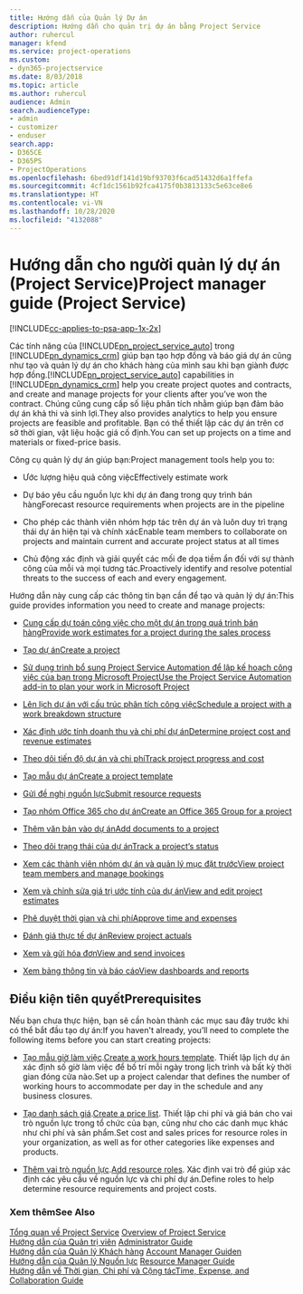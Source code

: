 ```yaml
---
title: Hướng dẫn của Quản lý Dự án
description: Hướng dẫn cho quản trị dự án bằng Project Service
author: ruhercul
manager: kfend
ms.service: project-operations
ms.custom:
- dyn365-projectservice
ms.date: 8/03/2018
ms.topic: article
ms.author: ruhercul
audience: Admin
search.audienceType:
- admin
- customizer
- enduser
search.app:
- D365CE
- D365PS
- ProjectOperations
ms.openlocfilehash: 6bed91df141d19bf93703f6cad51432d6a1ffefa
ms.sourcegitcommit: 4cf1dc1561b92fca4175f0b3813133c5e63ce8e6
ms.translationtype: HT
ms.contentlocale: vi-VN
ms.lasthandoff: 10/28/2020
ms.locfileid: "4132088"
---
```

# <a name="project-manager-guide-project-service"></a><span data-ttu-id="35197-103">Hướng dẫn cho người quản lý dự án (Project Service)</span><span class="sxs-lookup"><span data-stu-id="35197-103">Project manager guide (Project Service)</span></span>

[!INCLUDE[cc-applies-to-psa-app-1x-2x](../includes/cc-applies-to-psa-app-1x-2x.md)]

<span data-ttu-id="35197-104">Các tính năng của [!INCLUDE[pn_project_service_auto](../includes/pn-project-service-auto.md)] trong [!INCLUDE[pn_dynamics_crm](../includes/pn-dynamics-crm.md)] giúp bạn tạo hợp đồng và báo giá dự án cũng như tạo và quản lý dự án cho khách hàng của mình sau khi bạn giành được hợp đồng.</span><span class="sxs-lookup"><span data-stu-id="35197-104">[!INCLUDE[pn_project_service_auto](../includes/pn-project-service-auto.md)] capabilities in [!INCLUDE[pn_dynamics_crm](../includes/pn-dynamics-crm.md)] help you create project quotes and contracts, and create and manage projects for your clients after you’ve won the contract.</span></span> <span data-ttu-id="35197-105">Chúng cũng cung cấp số liệu phân tích nhằm giúp bạn đảm bảo dự án khả thi và sinh lợi.</span><span class="sxs-lookup"><span data-stu-id="35197-105">They also provides analytics to help you ensure projects are feasible and profitable.</span></span> <span data-ttu-id="35197-106">Bạn có thể thiết lập các dự án trên cơ sở thời gian, vật liệu hoặc giá cố định.</span><span class="sxs-lookup"><span data-stu-id="35197-106">You can set up projects on a time and materials or fixed-price basis.</span></span>  
  
 <span data-ttu-id="35197-107">Công cụ quản lý dự án giúp bạn:</span><span class="sxs-lookup"><span data-stu-id="35197-107">Project management tools help you to:</span></span>  
  
-   <span data-ttu-id="35197-108">Ước lượng hiệu quả công việc</span><span class="sxs-lookup"><span data-stu-id="35197-108">Effectively estimate work</span></span>  
  
-   <span data-ttu-id="35197-109">Dự báo yêu cầu nguồn lực khi dự án đang trong quy trình bán hàng</span><span class="sxs-lookup"><span data-stu-id="35197-109">Forecast resource requirements when projects are in the pipeline</span></span>  
  
-   <span data-ttu-id="35197-110">Cho phép các thành viên nhóm hợp tác trên dự án và luôn duy trì trạng thái dự án hiện tại và chính xác</span><span class="sxs-lookup"><span data-stu-id="35197-110">Enable team members to collaborate on projects and maintain current and accurate project status at all times</span></span>  
  
-   <span data-ttu-id="35197-111">Chủ động xác định và giải quyết các mối đe dọa tiềm ẩn đối với sự thành công của mỗi và mọi tương tác.</span><span class="sxs-lookup"><span data-stu-id="35197-111">Proactively identify and resolve potential threats to the success of each and every engagement.</span></span>  
  
<span data-ttu-id="35197-112">Hướng dẫn này cung cấp các thông tin bạn cần để tạo và quản lý dự án:</span><span class="sxs-lookup"><span data-stu-id="35197-112">This guide provides information you need to create and manage projects:</span></span>  
  
-   [<span data-ttu-id="35197-113">Cung cấp dự toán công việc cho một dự án trong quá trình bán hàng</span><span class="sxs-lookup"><span data-stu-id="35197-113">Provide work estimates for a project during the sales process</span></span>](../psa/provide-estimates-project-during-sales-process.md)  
  
-   [<span data-ttu-id="35197-114">Tạo dự án</span><span class="sxs-lookup"><span data-stu-id="35197-114">Create a project</span></span>](../psa/create-project.md)  
  
-   [<span data-ttu-id="35197-115">Sử dụng trình bổ sung Project Service Automation để lập kế hoạch công việc của bạn trong Microsoft Project</span><span class="sxs-lookup"><span data-stu-id="35197-115">Use the Project Service Automation add-in to plan your work in Microsoft Project</span></span>](../psa/add-plan-work-microsoft-project.md)  
  
-   [<span data-ttu-id="35197-116">Lên lịch dự án với cấu trúc phân tích công việc</span><span class="sxs-lookup"><span data-stu-id="35197-116">Schedule a project with a work breakdown structure</span></span>](../psa/schedule-project-work-breakdown-structure.md)  
  
-   [<span data-ttu-id="35197-117">Xác định ước tính doanh thu và chi phí dự án</span><span class="sxs-lookup"><span data-stu-id="35197-117">Determine project cost and revenue estimates</span></span>](../psa/determine-project-cost-revenue-estimates.md)  
  
-   [<span data-ttu-id="35197-118">Theo dõi tiến độ dự án và chi phí</span><span class="sxs-lookup"><span data-stu-id="35197-118">Track project progress and cost</span></span>](../psa/track-project-progress-cost.md)  
  
-   [<span data-ttu-id="35197-119">Tạo mẫu dự án</span><span class="sxs-lookup"><span data-stu-id="35197-119">Create a project template</span></span>](../psa/create-project-template.md)  
  
-   [<span data-ttu-id="35197-120">Gửi đề nghị nguồn lực</span><span class="sxs-lookup"><span data-stu-id="35197-120">Submit resource requests</span></span>](../psa/submit-resource-requests.md)  
  
-   [<span data-ttu-id="35197-121">Tạo nhóm Office 365 cho dự án</span><span class="sxs-lookup"><span data-stu-id="35197-121">Create an Office 365 Group for a project</span></span>](../psa/create-office-365-group-project.md)  
  
-   [<span data-ttu-id="35197-122">Thêm văn bản vào dự án</span><span class="sxs-lookup"><span data-stu-id="35197-122">Add documents to a project</span></span>](../psa/add-documents-project.md)  
  
-   [<span data-ttu-id="35197-123">Theo dõi trạng thái của dự án</span><span class="sxs-lookup"><span data-stu-id="35197-123">Track a project’s status</span></span>](../psa/track-project-status.md)  
  
-   [<span data-ttu-id="35197-124">Xem các thành viên nhóm dự án và quản lý mục đặt trước</span><span class="sxs-lookup"><span data-stu-id="35197-124">View project team members and manage bookings</span></span>](../psa/view-project-team-members-manage-bookings.md)  
  
-   [<span data-ttu-id="35197-125">Xem và chỉnh sửa giá trị ước tính của dự án</span><span class="sxs-lookup"><span data-stu-id="35197-125">View and edit project estimates</span></span>](../psa/view-edit-project-estimates.md)  
  
-   [<span data-ttu-id="35197-126">Phê duyệt thời gian và chi phí</span><span class="sxs-lookup"><span data-stu-id="35197-126">Approve time and expenses</span></span>](../psa/approve-time-expenses.md)  
  
-   [<span data-ttu-id="35197-127">Đánh giá thực tế dự án</span><span class="sxs-lookup"><span data-stu-id="35197-127">Review project actuals</span></span>](../psa/review-project-actuals.md)  
  
-   [<span data-ttu-id="35197-128">Xem và gửi hóa đơn</span><span class="sxs-lookup"><span data-stu-id="35197-128">View and send invoices</span></span>](../psa/view-send-invoices.md)  
  
-   [<span data-ttu-id="35197-129">Xem bảng thông tin và báo cáo</span><span class="sxs-lookup"><span data-stu-id="35197-129">View dashboards and reports</span></span>](../psa/view-dashboards-reports.md)  
  
## <a name="prerequisites"></a><span data-ttu-id="35197-130">Điều kiện tiên quyết</span><span class="sxs-lookup"><span data-stu-id="35197-130">Prerequisites</span></span>  
 <span data-ttu-id="35197-131">Nếu bạn chưa thực hiện, bạn sẽ cần hoàn thành các mục sau đây trước khi có thể bắt đầu tạo dự án:</span><span class="sxs-lookup"><span data-stu-id="35197-131">If you haven't already, you’ll need to complete the following items before you can start creating projects:</span></span>  
  
-   <span data-ttu-id="35197-132">[Tạo mẫu giờ làm việc](../psa/create-work-hours-template.md).</span><span class="sxs-lookup"><span data-stu-id="35197-132">[Create a work hours template](../psa/create-work-hours-template.md).</span></span> <span data-ttu-id="35197-133">Thiết lập lịch dự án xác định số giờ làm việc để bố trí mỗi ngày trong lịch trình và bất kỳ thời gian đóng cửa nào.</span><span class="sxs-lookup"><span data-stu-id="35197-133">Set up a project calendar that defines the number of working hours to accommodate per day in the schedule and any business closures.</span></span>  
  
-   <span data-ttu-id="35197-134">[Tạo danh sách giá](../psa/create-price-list.md).</span><span class="sxs-lookup"><span data-stu-id="35197-134">[Create a price list](../psa/create-price-list.md).</span></span> <span data-ttu-id="35197-135">Thiết lập chi phí và giá bán cho vai trò nguồn lực trong tổ chức của bạn, cũng như cho các danh mục khác như chi phí và sản phẩm.</span><span class="sxs-lookup"><span data-stu-id="35197-135">Set cost and sales prices for resource roles in your organization, as well as for other categories like expenses and products.</span></span>  
  
-   <span data-ttu-id="35197-136">[Thêm vai trò nguồn lực](../psa/add-resource-roles.md).</span><span class="sxs-lookup"><span data-stu-id="35197-136">[Add resource roles](../psa/add-resource-roles.md).</span></span> <span data-ttu-id="35197-137">Xác định vai trò để giúp xác định các yêu cầu về nguồn lực và chi phí dự án.</span><span class="sxs-lookup"><span data-stu-id="35197-137">Define roles to help determine resource requirements and project costs.</span></span>  
  
### <a name="see-also"></a><span data-ttu-id="35197-138">Xem thêm</span><span class="sxs-lookup"><span data-stu-id="35197-138">See Also</span></span>  
 <span data-ttu-id="35197-139">[Tổng quan về Project Service](../psa/overview.md) </span><span class="sxs-lookup"><span data-stu-id="35197-139">[Overview of Project Service](../psa/overview.md) </span></span>  
 <span data-ttu-id="35197-140">[Hướng dẫn của Quản trị viên](../psa/admin-guide.md) </span><span class="sxs-lookup"><span data-stu-id="35197-140">[Administrator Guide](../psa/admin-guide.md) </span></span>  
 <span data-ttu-id="35197-141">[Hướng dẫn của Quản lý Khách hàng](../psa/account-manager-guide.md) </span><span class="sxs-lookup"><span data-stu-id="35197-141">[Account Manager Guiden](../psa/account-manager-guide.md) </span></span>  
 <span data-ttu-id="35197-142">[Hướng dẫn của Quản lý Nguồn lực](../psa/resource-manager-guide.md) </span><span class="sxs-lookup"><span data-stu-id="35197-142">[Resource Manager Guide](../psa/resource-manager-guide.md) </span></span>  
 [<span data-ttu-id="35197-143">Hướng dẫn về Thời gian, Chi phí và Cộng tác</span><span class="sxs-lookup"><span data-stu-id="35197-143">Time, Expense, and Collaboration Guide</span></span>](../psa/time-expense-collaboration-guide.md)

